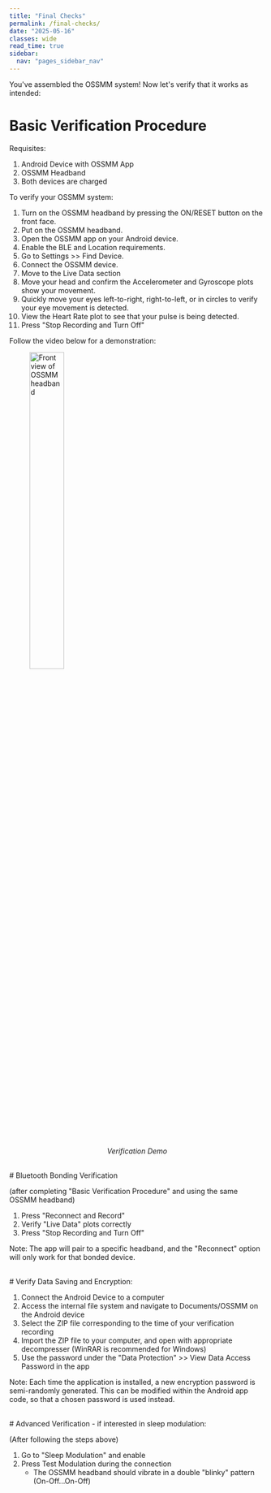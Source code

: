 ```yaml
---
title: "Final Checks"
permalink: /final-checks/
date: "2025-05-16"
classes: wide
read_time: true
sidebar:
  nav: "pages_sidebar_nav"
---
```


You've assembled the OSSMM system! Now let's verify that it works as intended:

# Basic Verification Procedure

Requisites:
1. Android Device with OSSMM App
2. OSSMM Headband
3. Both devices are charged

To verify your OSSMM system:

1. Turn on the OSSMM headband by pressing the ON/RESET button on the front face.
2. Put on the OSSMM headband.
3. Open the OSSMM app on your Android device.
4. Enable the BLE and Location requirements.
5. Go to Settings >> Find Device.
6. Connect the OSSMM device.
7. Move to the Live Data section
8. Move your head and confirm the Accelerometer and Gyroscope plots show your movement.
9. Quickly move your eyes left-to-right, right-to-left, or in circles to verify your eye movement is detected.
10. View the Heart Rate plot to see that your pulse is being detected.
11. Press "Stop Recording and Turn Off"

Follow the video below for a demonstration:

<figure>
  <img src="{{ site.url }}/OSSMM/media/final-assembly/shortening-cut-1.jpg" alt="Front view of OSSMM headband" style="width: 40%;">
  <figcaption style="text-align: center; font-style: italic; margin-top: 5px;">Verification Demo</figcaption>
</figure>


<br>
# Bluetooth Bonding Verification

(after completing "Basic Verification Procedure" and using the same OSSMM headband)

1. Press "Reconnect and Record"
2. Verify "Live Data" plots correctly
3. Press "Stop Recording and Turn Off"

Note: The app will pair to a specific headband, and the "Reconnect" option will
only work for that bonded device.


<br>
# Verify Data Saving and Encryption:


1. Connect the Android Device to a computer
2. Access the internal file system and navigate to Documents/OSSMM on the Android device
3. Select the ZIP file corresponding to the time of your verification recording
4. Import the ZIP file to your computer, and open with appropriate decompresser (WinRAR is recommended for Windows)
4. Use the password under the "Data Protection" >> View Data Access Password in the app


Note: Each time the application is installed, a new encryption password is
semi-randomly generated. This can be modified within the Android app code, so
that a chosen password is used instead.

<br>
# Advanced Verification - if interested in sleep modulation:

(After following the steps above)

1. Go to "Sleep Modulation" and enable
2. Press Test Modulation during the connection
   - The OSSMM headband should vibrate in a double "blinky" pattern (On-Off...On-Off)
